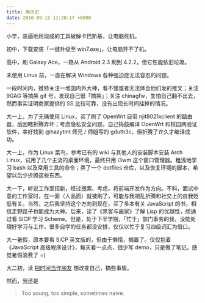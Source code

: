 ```yaml
---
title: 黑历史
date: 2016-09-15 11:20:17 +0800
---
```


小学，装逼地用现成的工具破解卡巴斯基，让电脑死机。

初中，下载安装「一键升级至 win7.exe」，让电脑开不了机。

高中，刷 Galaxy Ace，一路从 Android 2.3 刷到 4.2.2，但它性能依旧垃圾。

未使用 Linux 前，一直在解决 Windows 各种强迫症无法容忍的问题。

一段时间内，推特关注一堆国内外大神，看不懂或者无法体会他们发的推文；关注 9GAG 等搞笑 gif 号，发现自己很「搞笑」；关注 chinagfw，生怕自己翻不出去，然而事实证明商家提供的 SS 比较可靠，没有出现长时间挂掉的情况。

大一上，为了无痛使用 Linux，买了刷了 OpenWrt 自带 njit8021xclient 的路由器，后因瞎折腾弄坏；考虑隐私安全问题，自己捣鼓编译 OpenWrt 和校园网验证软件，幸好找到 @hazytint 师兄 / 师姐写的 gduth3c，但折腾了许久才编译成功。

大一上，作为 Linux 菜鸟，参考已有的 wiki 与其他人的安装脚本安装 Arch Linux，试用了几个主流的桌面环境，最终只用 i3wm 这个窗口管理器。粗浅地学习 bash 以及常用工具的命令；弄了一个 dotfiles 仓库，以及恢复环境的脚本，希望以后少折腾这些东西。

大一下，听说工作室招新，经过搜索、考虑，将前端开发作为方向。不料，面试中意的工作室时，在一面（人品面）就被刷了，可能与我胡乱折腾和社交上的自我贬低有关。当然，之后我坚持这个方向到现在，买了多本有关 JavaScript 的书，相信走野路子也能成为大神。后来，读了《黑客与画家》了解 Lisp 的优越性，想通过看 SICP 学习 Scheme。但是，处于下半学期，「忙于」部门事务的我，没能处理好学习与工作，很多自学的任务都没安排，仅仅以忙于复习四级词汇为借口。

大一暑假，原本要看 SICP 英文版的，但由于懒惰，搁置了。仅仅抱着《JavaScript 高级程序设计》，每天看一点点，很少写 demo，只是做了笔记。感觉暑假浪费了 =(

大二初，读 [把时间当作朋友](http://zhibimo.com/read/xiaolai/ba-shi-jian-dang-zuo-peng-you/index.html) 想改变自己，搞些事情。

然而，我还是

> Too young, too simple, sometimes naive.